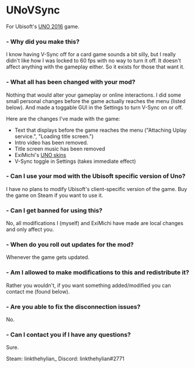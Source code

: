 # UNoVSync
For Ubisoft's [UNO 2016](https://store.steampowered.com/app/470220/UNO/) game.

### - Why did you make this?

I know having V-Sync off for a card game sounds a bit silly, but I really didn't like how I was locked to 60 fps with no way to turn it off. It doesn't affect anything with the gameplay either. So it exists for those that want it.

### - What all has been changed with your mod?

Nothing that would alter your gameplay or online interactions. I did some small personal changes before the game actually reaches the menu (listed below). And made a toggable GUI in the Settings to turn V-Sync on or off.

Here are the changes I've made with the game:

- Text that displays before the game reaches the menu ("Attaching Uplay service.", "Loading title screen.") 
- Intro video has been removed.
- Title screen music has been removed
- ExiMichi's [UNO skins](https://github.com/linkthehylian/UNoVSync/wiki/ExiMichi's-UNO-Skins)
- V-Sync toggle in Settings (takes immediate effect)

### - Can I use your mod with the Ubisoft specific version of Uno?

I have no plans to modify Ubisoft's client-specific version of the game. Buy the game on Steam if you want to use it.

### - Can I get banned for using this?

No, all modifications I (myself) and ExiMichi have made are local changes and only affect you.

### - When do you roll out updates for the mod?

Whenever the game gets updated.

### - Am I allowed to make modifications to this and redistribute it?

Rather you wouldn't, if you want something added/modified you can contact me (found below).

### - Are you able to fix the disconnection issues?

No.

### - Can I contact you if I have any questions?

Sure. 

Steam: linkthehylian_
Discord: linkthehylian#2771
